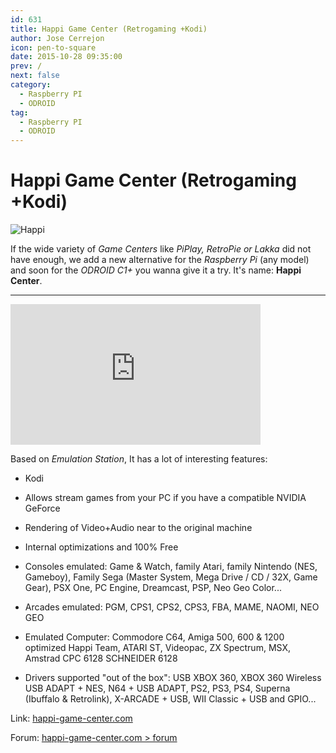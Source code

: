 ```yaml
---
id: 631
title: Happi Game Center (Retrogaming +Kodi)
author: Jose Cerrejon
icon: pen-to-square
date: 2015-10-28 09:35:00
prev: /
next: false
category:
  - Raspberry PI
  - ODROID
tag:
  - Raspberry PI
  - ODROID
---
```


# Happi Game Center (Retrogaming +Kodi)

![Happi](/images/2015/10/happi_logo.png)

If the wide variety of *Game Centers* like *PiPlay, RetroPie or Lakka* did not have enough, we add a new alternative for the *Raspberry Pi* (any model) and soon for the *ODROID C1+* you wanna give it a try. It's name: **Happi Center**.

- - -
<iframe width="400" height="225" src="https://www.youtube.com/embed/TJTM5lv_PLk?rel=0" frameborder="0" allowfullscreen></iframe>

Based on *Emulation Station*, It has a lot of interesting features:

* Kodi

* Allows stream games from your PC if you have a compatible NVIDIA GeForce

* Rendering of Video+Audio near to the original machine

* Internal optimizations and 100% Free

* Consoles emulated: Game & Watch, family Atari, family Nintendo (NES, Gameboy), Family Sega (Master System, Mega Drive / CD / 32X, Game Gear), PSX One, PC Engine, Dreamcast, PSP, Neo Geo Color...

* Arcades emulated: PGM, CPS1, CPS2, CPS3, FBA, MAME, NAOMI, NEO GEO

* Emulated Computer: Commodore C64, Amiga 500, 600 & 1200 optimized Happi Team, ATARI ST, Videopac, ZX Spectrum, MSX, Amstrad CPC 6128 SCHNEIDER 6128

* Drivers supported "out of the box": USB XBOX 360, XBOX 360 Wireless USB ADAPT + NES, N64 + USB ADAPT, PS2, PS3, PS4, Superna (Ibuffalo & Retrolink), X-ARCADE + USB, WII Classic + USB and GPIO...


Link: [happi-game-center.com](http://happi-game-center.com/)

Forum: [happi-game-center.com > forum](http://www.happi-game-center.com/_forum/)